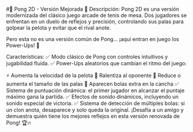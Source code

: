 #🎾 Pong 2D - Versión Mejorada 🚀
Descripción:
Pong 2D es una versión modernizada del clásico juego arcade de tenis de mesa. Dos jugadores se enfrentan en un duelo de reflejos y precisión, controlando sus palas para golpear la pelota y evitar que el rival anote.

Pero esta no es una versión común de Pong... ¡aquí entran en juego los Power-Ups! 🎉

Características:
✅ Modo clásico de Pong con controles intuitivos y jugabilidad fluida.
✅ Power-Ups aleatorios que cambian el ritmo del juego:

⚡ Aumenta la velocidad de la pelota
🛑 Ralentiza al oponente
🔄 Reduce o aumenta el tamaño de las palas
🎾 Aparecen bolas extra en la cancha
✅ Sistema de puntuación dinámica: el primer jugador en alcanzar el puntaje máximo gana la partida.
✅ Efectos de sonido dinámicos, incluyendo un sonido especial de victoria.
✅ Sistema de detección de múltiples bolas: si un clon anota, desaparece y solo queda la original.
¡Desafía a un amigo y demuestra quién tiene los mejores reflejos en esta versión renovada de Pong! 🏆🔥
